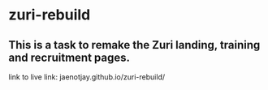# zuri-rebuild
## This is a task to remake the Zuri landing, training and recruitment pages.
link to live link:  jaenotjay.github.io/zuri-rebuild/

